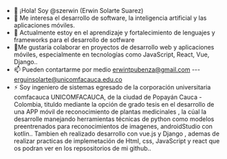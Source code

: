 - 👋 ¡Hola! Soy @szerwin (Erwin Solarte Suarez)
- 👀 Me interesa el desarrollo de software, la inteligencia artificial y las aplicaciones móviles.
- 🌱 Actualmente estoy en el aprendizaje y fortalecimiento de lenguajes y frameworks para el desarrollo de sotfware
- 💞️Me gustaría colaborar en proyectos de desarrollo web y aplicaciones móviles, especialmente en tecnologías como JavaScript, React, Vue, Django..
- 📫 Pueden contartarme por medio erwintpubenza@gmail.com  --- erguinsolarte@unicomfacauca.edu.co
- ⚡ Soy ingeniero de sistemas egresado de la corporación universitaria comfacauca UNICOMFACAUCA, de la ciudad de Popayán Cauca - Colombia, tituldo mediante la opción de grado tesis en el desarrollo
  de una APP móvil de reconocimiento de plantas medicinales , la cúal la desarrolle manejando herramientas técnicas de python como modelos preentrenados para reconocimientos de imagenes, androidStudio con kotlin.. 
 Tambien eh realizado desarrollo con vue.js y Django , ademas de realizar practicas de implemetación de Html, css, JavaScript y react que os podran ver en los repsositorios de mi github..
<!---
szerwin/szerwin is a ✨ special ✨ repository because its `README.md` (this file) appears on your GitHub profile.
You can click the Preview link to take a look at your changes.
--->
